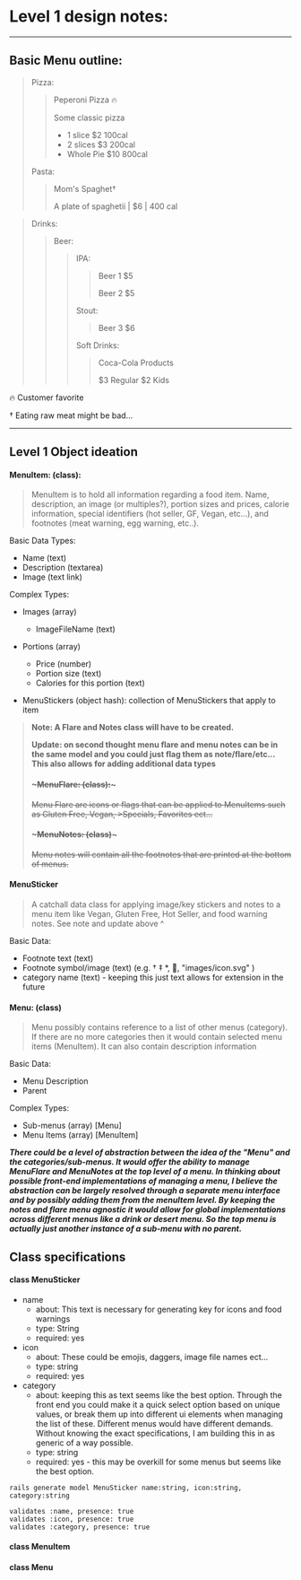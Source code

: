 # Level 1 design notes:
___
## Basic Menu outline:
> Pizza:
>
>> Peperoni Pizza 🔥
>>
>> Some classic pizza
>> * 1 slice  $2  100cal
>> * 2 slices $3  200cal
>> * Whole Pie $10 800cal
>>
>
> Pasta:
>
>> Mom's Spaghet†
>>
>> A plate of spaghetii | $6 | 400 cal

> Drinks:
>> Beer:
>>> IPA:
>>>> Beer 1 $5
>>>>
>>>> Beer 2 $5
>>>
>>> Stout:
>>>> Beer 3 $6
>>>
>>> Soft Drinks:
>>>> Coca-Cola Products
>>>>
>>>> $3 Regular $2 Kids

🔥 Customer favorite

† Eating raw meat might be bad...

___
## Level 1 Object ideation
#### MenuItem: (class):

>    MenuItem is to hold all information regarding a food item. Name, description, an image (or multiples?), portion sizes and prices, calorie information, special identifiers (hot seller, GF, Vegan, etc...), and footnotes (meat warning, egg warning, etc..).

Basic Data Types:
* Name (text)
* Description (textarea)
* Image (text link)

Complex Types:
* Images (array)
  * ImageFileName (text)


* Portions (array)
  * Price (number)
  * Portion size (text)
  * Calories for this portion (text)


* MenuStickers (object hash): collection of MenuStickers that apply to item

>**Note: A Flare and Notes class will have to be created.**
>
>**Update: on second thought menu flare and menu notes can be in the same model and you could just flag them as note/flare/etc... This also allows for adding additional data types**
>
>
>#### ~~~MenuFlare: (class):~~~
>
>~~Menu Flare are icons or flags that can be applied to MenuItems such as Gluten Free, Vegan, >Specials, Favorites ect...~~
>
>#### ~~~MenuNotes: (class)~~~
>~~Menu notes will contain all the footnotes that are printed at the bottom of menus.~~

#### MenuSticker

> A catchall data class for applying image/key stickers and notes to a menu item like Vegan, Gluten Free, Hot Seller, and food warning notes. See note and update above ^

Basic Data:
* Footnote text (text)
* Footnote symbol/image (text) (e.g. † ‡ *, 🌾, "images/icon.svg" )
* category name (text) - keeping this just text allows for extension in the future


#### Menu: (class)
> Menu possibly contains reference to a list of other menus (category). If there are no more categories then it would contain selected menu items (MenuItem). It can also contain description information

Basic Data:
* Menu Description
* Parent

Complex Types:
* Sub-menus (array) [Menu]
* Menu Items (array) [MenuItem]


__*There could be a level of abstraction between the idea of the "Menu" and the categories/sub-menus. It would offer the ability to manage MenuFlare and MenuNotes at the top level of a menu. In thinking about possible front-end implementations of managing a menu, I believe the abstraction can be largely resolved through a separate menu interface and by possibly adding them from the menuItem level. By keeping the notes and flare menu agnostic it would allow for global implementations across different menus like a drink or desert menu. So the top menu is actually just another instance of a sub-menu with no parent.*__


## Class specifications

#### class MenuSticker
* name
  * about: This text is necessary for generating key for icons and food warnings
  * type: String
  * required: yes
* icon
  * about: These could be emojis, daggers, image file names ect...
  * type: string
  * required: yes
* category
  * about: keeping this as text seems like the best option. Through the front end you could make it a quick select option based on unique values, or break them up into different ui elements when managing the list of these. Different menus would have different demands. Without knowing the exact specifications, I am building this in as generic of a way possible.
  * type: string
  * required: yes - this may be overkill for some menus but seems like the best option.

`rails generate model MenuSticker name:string, icon:string, category:string`

    validates :name, presence: true
    validates :icon, presence: true
    validates :category, presence: true

#### class MenuItem

#### class Menu
